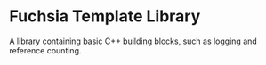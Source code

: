 # Fuchsia Template Library

A library containing basic C++ building blocks, such as logging and reference
counting.
